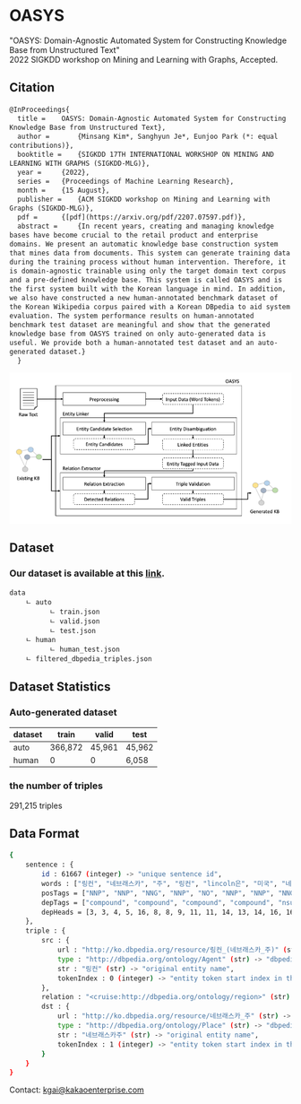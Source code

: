 # OASYS
"OASYS: Domain-Agnostic Automated System for Constructing Knowledge Base from Unstructured Text" <br> 2022 SIGKDD workshop on Mining and Learning with Graphs, Accepted. <br>
## Citation
```
@InProceedings{
  title = 	 OASYS: Domain-Agnostic Automated System for Constructing Knowledge Base from Unstructured Text},
  author =       {Minsang Kim*, Sanghyun Je*, Eunjoo Park (*: equal contributions)},
  booktitle = 	 {SIGKDD 17TH INTERNATIONAL WORKSHOP ON MINING AND LEARNING WITH GRAPHS (SIGKDD-MLG)},
  year = 	 {2022},
  series = 	 {Proceedings of Machine Learning Research},
  month = 	 {15 August},
  publisher =    {ACM SIGKDD workshop on Mining and Learning with Graphs (SIGKDD-MLG)},
  pdf = 	 {[pdf](https://arxiv.org/pdf/2207.07597.pdf)},
  abstract = 	 {In recent years, creating and managing knowledge bases have become crucial to the retail product and enterprise domains. We present an automatic knowledge base construction system that mines data from documents. This system can generate training data during the training process without human intervention. Therefore, it is domain-agnostic trainable using only the target domain text corpus and a pre-defined knowledge base. This system is called OASYS and is the first system built with the Korean language in mind. In addition, we also have constructed a new human-annotated benchmark dataset of the Korean Wikipedia corpus paired with a Korean DBpedia to aid system evaluation. The system performance results on human-annotated benchmark test dataset are meaningful and show that the generated knowledge base from OASYS trained on only auto-generated data is useful. We provide both a human-annotated test dataset and an auto-generated dataset.}
  }
```
<p align="center">
  <img align="middle" src="./assets/model.png" alt="The main figure"/>
</p>

## Dataset

### Our dataset is available at this [link](https://drive.google.com/drive/folders/1WFwL_h91FNgVi1x5ts6jrEPw3y4qbhPD?usp=sharing).

```bash
data
    ㄴ auto
          ㄴ train.json
          ㄴ valid.json
          ㄴ test.json
    ㄴ human
          ㄴ human_test.json
    ㄴ filtered_dbpedia_triples.json
```

## Dataset Statistics
### Auto-generated dataset
|dataset|train|valid|test|
|------|---|---|---|
|auto|366,872|45,961|45,962|
|human|0|0|6,058|

### the number of triples
291,215 triples

## Data Format
```bash
{
    sentence : {
        id : 61667 (integer) -> "unique sentence id",
        words : ["링컨", "네브래스카", "주", "링컨", "lincoln은", "미국", "네브래스카", "주", "동부", "에", "있는", "네브래스카", "주의", "주도", "이", "다"] (list) -> "tokenized words in sentence",
        posTags = ["NNP", "NNP", "NNG", "NNP", "NO", "NNP", "NNP", "NNG", "NNG", "JKB", "VA", "NNP", "NNG", "NNG", "VCP", "EC"] (list) -> "Part of Speech tags",
        depTags = ["compound", "compound", "compound", "compound", "nsubj", "compound", "compound", "compound", "obl", "obl", "acl", "compound", "nmod", "obl", "obl", "root"] (list) -> "Dependency tree tags",
        depHeads = [3, 3, 4, 5, 16, 8, 8, 9, 11, 11, 14, 13, 14, 16, 16, 0] (list) -> "Dependency tree head indexes of each tokens in words list",
    },
    triple : {
        src : {
            url : "http://ko.dbpedia.org/resource/링컨_(네브래스카_주)" (str) -> "dbpedia id of each entity",
            type : "http://dbpedia.org/ontology/Agent" (str) -> "dbpedia type id of each entity",
            str : "링컨" (str) -> "original entity name",
            tokenIndex : 0 (integer) -> "entity token start index in the words list"
        },
        relation : "<cruise:http://dbpedia.org/ontology/region>" (str) -> "relation between src and dst entity",
        dst : {
            url : "http://ko.dbpedia.org/resource/네브래스카_주" (str) -> "dbpedia id of each entity",
            type : "http://dbpedia.org/ontology/Place" (str) -> "dbpedia type id of each entity",
            str : "네브래스카주" (str) -> "original entity name",
            tokenIndex : 1 (integer) -> "entity token start index in the words list"
        }
    }
}
```

Contact: kgai@kakaoenterprise.com
